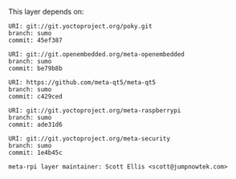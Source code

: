 This layer depends on:

    URI: git://git.yoctoproject.org/poky.git
    branch: sumo
    commit: 45ef387

    URI: git://git.openembedded.org/meta-openembedded
    branch: sumo
    commit: be79b8b

    URI: https://github.com/meta-qt5/meta-qt5
    branch: sumo
    commit: c429ced

    URI: git://git.yoctoproject.org/meta-raspberrypi 
    branch: sumo
    commit: ade31d6

    URI: git://git.yoctoproject.org/meta-security
    branch: sumo
    commit: 1e4b45c

    meta-rpi layer maintainer: Scott Ellis <scott@jumpnowtek.com>
